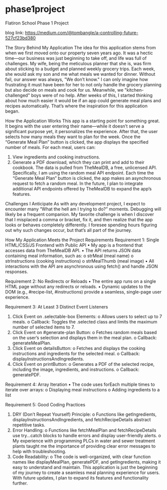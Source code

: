# phase1project
Flatiron School Phase 1 Project

blog link: https://medium.com/@tombangle/a-controlling-future-527cf23bd380


The Story Behind My Application
The idea for this application stems from when we first moved onto our property seven years ago. It was a hectic time—our business was just beginning to take off, and life was full of challenges. My wife, being the meticulous planner that she is, was firm about sticking to a budget and planned weekly grocery trips. Each week, she would ask my son and me what meals we wanted for dinner. Without fail, our answer was always, "We don’t know."
I can only imagine how frustrating it must have been for her to not only handle the grocery planning but also decide on meals and cook for us. Meanwhile, we "kitchen-challenged" boys were of no help. After weeks of this, I started thinking about how much easier it would be if an app could generate meal plans and recipes automatically. That’s where the inspiration for this application began.

How the Application Works
This app is a starting point for something great. It begins with the user entering their name—while it doesn’t serve a significant purpose yet, it personalizes the experience. After that, the user selects how many meals they want to plan for the week. Once the “Generate Meal Plan” button is clicked, the app displays the specified number of meals.
For each meal, users can:
1.	View ingredients and cooking instructions.
2.	Generate a PDF download, which they can print and add to their cookbook.
The data is pulled from TheMealDB, a free, unlicensed API. Specifically, I am using the random meal API endpoint. Each time the “Generate Meal Plan” button is clicked, the app makes an asynchronous request to fetch a random meal. In the future, I plan to integrate additional API endpoints offered by TheMealDB to expand the app’s features.

Challenges I Anticipate
As with any development project, I expect to encounter many “What the hell am I trying to do?” moments. Debugging will likely be a frequent companion. My favorite challenge is when I discover that I misplaced a comma or bracket, fix it, and then realize that the app looks or behaves completely differently. I foresee spending hours figuring out why such changes occur, but that’s all part of the journey.



How My Application Meets the Project Requirements
Requirement 1: Single HTML/CSS/JS Frontend with Public API
•	My app is a frontend that accesses data from TheMealDB API.
•	The API returns JSON data containing meal information, such as:
o	strMeal (meal name)
o	strInstructions (cooking instructions)
o	strMealThumb (meal image)
•	All interactions with the API are asynchronous using fetch() and handle JSON responses.

Requirement 2: No Redirects or Reloads
•	The entire app runs on a single HTML page without any redirects or reloads.
•	Dynamic updates to the DOM (e.g., #recipe-list, #instructions) provide a seamless, single-page user experience.

Requirement 3: At Least 3 Distinct Event Listeners
1.	Click Event on .selectable-box Elements:
o	Allows users to select up to 7 meals.
o	Callback: Toggles the .selected class and limits the maximum number of selected items to 7.
2.	Click Event on #generate-plan Button:
o	Fetches random meals based on the user’s selection and displays them in the meal plan.
o	Callback: generateMealPlan.
3.	Click Event on detailsButton:
o	Fetches and displays the cooking instructions and ingredients for the selected meal.
o	Callback: displayInstructionsAndIngredients.
4.	Click Event on printButton:
o	Generates a PDF of the selected recipe, including the image, ingredients, and instructions.
o	Callback: generatePDF.

Requirement 4: Array Iteration
•	The code uses forEach multiple times to iterate over arrays:
o	Displaying meal instructions
o	Adding ingredients to a list

Requirement 5: Good Coding Practices
1.	DRY (Don’t Repeat Yourself) Principle:
o	Functions like getIngredients, displayInstructionsAndIngredients, and fetchRecipeDetails abstract repetitive tasks.
2.	Error Handling:
o	Functions like fetchMealPlan and fetchRecipeDetails use try...catch blocks to handle errors and display user-friendly alerts.
o	My experience with programming PLCs in water and sewer treatment plants taught me the importance of providing clear error messages to help with troubleshooting.
3.	Code Readability:
o	The code is well-organized, with clear function names like displayMealPlan, generatePDF, and getIngredients, making it easy to understand and maintain.
This application is just the beginning of my journey to create a seamless meal planning experience for users. With future updates, I plan to expand its features and functionality further.
